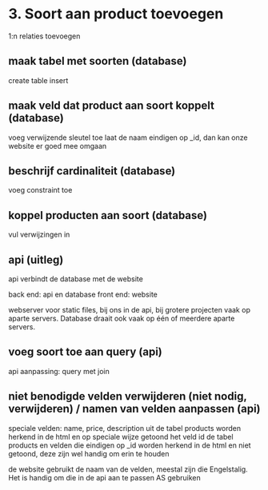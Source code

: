 
# 3. Soort aan product toevoegen
1:n relaties toevoegen

## maak tabel met soorten (database)
create table
insert

## maak veld dat product aan soort koppelt (database)
voeg verwijzende sleutel toe
laat de naam eindigen op _id, dan kan onze website er goed mee omgaan

## beschrijf cardinaliteit (database)
voeg constraint toe

## koppel producten aan soort (database)
vul verwijzingen in

## api (uitleg)
api verbindt de database met de website

back end: api en database
front end: website

webserver voor static files, bij ons in de api, bij grotere projecten vaak op aparte servers. Database draait ook vaak op één of meerdere aparte servers.

## voeg soort toe aan query (api)
api aanpassing: query met join

## niet benodigde velden verwijderen (niet nodig, verwijderen) / namen van velden aanpassen (api)
speciale velden: name, price, description uit de tabel products worden herkend in de html en op speciale wijze getoond
het veld id de tabel products en velden die eindigen op _id worden herkend in de html en niet getoond, deze zijn wel handig om erin te houden

de website gebruikt de naam van de velden, meestal zijn die Engelstalig. Het is handig om die in de api aan te passen
AS gebruiken
